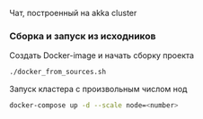 Чат, построенный на akka cluster

### Сборка и запуск из исходников
Создать Docker-image и начать сборку проекта
```bash
./docker_from_sources.sh
```
Запуск кластера с произвольным числом нод
```bash
docker-compose up -d --scale node=<number>
```
